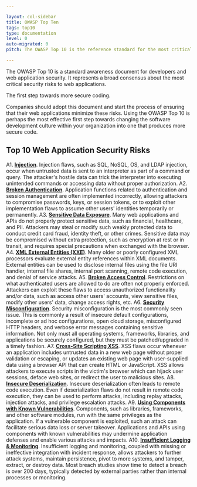 ```yaml
---

layout: col-sidebar
title: OWASP Top Ten
tags: top10
type: documentation
level: 0
auto-migrated: 0
pitch: The OWASP Top 10 is the reference standard for the most critical web application security risks. Adopting the OWASP Top 10 is perhaps the most effective first step towards changing your software development culture focused on producing secure code.

---
```


The OWASP Top 10 is a standard awareness document for developers and web application security. It represents a broad consensus about the most critical security risks to web applications.

<p class="callout-mono right">The first step towards more secure coding.</p>

Companies should adopt this document and start the process of ensuring that their web applications minimize these risks. Using the OWASP Top 10 is perhaps the most effective first step towards changing the software development culture within your organization into one that produces more secure code.

## Top 10 Web Application Security Risks

A1. [**Injection**](/www-project-top-ten/OWASP_Top_Ten_2017/Top_10-2017_A1-Injection). Injection flaws, such as SQL, NoSQL, OS, and LDAP injection, occur when untrusted data is sent to an interpreter as part of a command or query. The attacker's hostile data can trick the interpreter into executing unintended commands or accessing data without proper authorization.
A2. [**Broken Authentication**](/www-project-top-ten/OWASP_Top_Ten_2017/Top_10-2017_A2-Broken_Authentication). Application functions related to authentication and session management are often implemented incorrectly, allowing attackers to compromise passwords, keys, or session tokens, or to exploit other implementation flaws to assume other users' identities temporarily or permanently.
A3. [**Sensitive Data Exposure**](/www-project-top-ten/OWASP_Top_Ten_2017/Top_10-2017_A3-Sensitive_Data_Exposure). Many web applications and APIs do not properly protect sensitive data, such as financial, healthcare, and PII. Attackers may steal or modify such weakly protected data to conduct credit card fraud, identity theft, or other crimes. Sensitive data may be compromised without extra protection, such as encryption at rest or in transit, and requires special precautions when exchanged with the browser.
A4. [**XML External Entities (XXE)**](/www-project-top-ten/OWASP_Top_Ten_2017/Top_10-2017_A4-XML_External_Entities_(XXE)). Many older or poorly configured XML processors evaluate external entity references within XML documents. External entities can be used to disclose internal files using the file URI handler, internal file shares, internal port scanning, remote code execution, and denial of service attacks.
A5. [**Broken Access Control**](/www-project-top-ten/OWASP_Top_Ten_2017/Top_10-2017_A5-Broken_Access_Control). Restrictions on what authenticated users are allowed to do are often not properly enforced. Attackers can exploit these flaws to access unauthorized functionality and/or data, such as access other users' accounts, view sensitive files, modify other users' data, change access rights, etc.
A6. [**Security Misconfiguration**](/www-project-top-ten/OWASP_Top_Ten_2017/Top_10-2017_A6-Security_Misconfiguration). Security misconfiguration is the most commonly seen issue. This is commonly a result of insecure default configurations, incomplete or ad hoc configurations, open cloud storage, misconfigured HTTP headers, and verbose error messages containing sensitive information. Not only must all operating systems, frameworks, libraries, and applications be securely configured, but they must be patched/upgraded in a timely fashion.
A7. [**Cross-Site Scripting XSS**](/www-project-top-ten/OWASP_Top_Ten_2017/Top_10-2017_A7-Cross-Site_Scripting_(XSS)). XSS flaws occur whenever an application includes untrusted data in a new web page without proper validation or escaping, or updates an existing web page with user-supplied data using a browser API that can create HTML or JavaScript. XSS allows attackers to execute scripts in the victim's browser which can hijack user sessions, deface web sites, or redirect the user to malicious sites.
A8. [**Insecure Deserialization**](/www-project-top-ten/OWASP_Top_Ten_2017/Top_10-2017_A8-Insecure_Deserialization). Insecure deserialization often leads to remote code execution. Even if deserialization flaws do not result in remote code execution, they can be used to perform attacks, including replay attacks, injection attacks, and privilege escalation attacks.
A9. [**Using Components with Known Vulnerabilities**](/www-project-top-ten/OWASP_Top_Ten_2017/Top_10-2017_A9-Using_Components_with_Known_Vulnerabilities). Components, such as libraries, frameworks, and other software modules, run with the same privileges as the application. If a vulnerable component is exploited, such an attack can facilitate serious data loss or server takeover. Applications and APIs using components with known vulnerabilities may undermine application defenses and enable various attacks and impacts.
A10. [**Insufficient Logging & Monitoring**](/www-project-top-ten/OWASP_Top_Ten_2017/Top_10-2017_A10-Insufficient_Logging%252526Monitoring). Insufficient logging and monitoring, coupled with missing or ineffective integration with incident response, allows attackers to further attack systems, maintain persistence, pivot to more systems, and tamper, extract, or destroy data. Most breach studies show time to detect a breach is over 200 days, typically detected by external parties rather than internal processes or monitoring.
